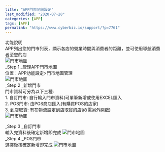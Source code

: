 ```yaml
---
title: "APP門市地圖設定"
last_modified: "2020-07-20"
categories: [APP]
tags: [APP]
permalink: "https://www.cyberbiz.io/support/?p=7761"
---
```


功能說明  
APP列出您的門市列表，顯示各店的營業時間與消費者的距離，並可使用導航消費者至您的店  
![門市地圖](https://www.cyberbiz.co/support/wp-content/uploads/2020/06/Screenshot_20200603-163822.png)  
_Step 1  _管理APP門市地圖  
位置：APP功能設定>門市地圖管理  
![門市地圖](https://www.cyberbiz.co/support/wp-content/uploads/2020/06/APP門市列表_Entrance-1.jpg)  
_Step 2  _新增門市  
門市資料可分為以下三種:  
1\. 自訂門市: 自行輸入門市資料(可單筆新增或使用EXCEL匯入  
2\. POS門市: 由POS商店匯入(有購買POS的店家)  
3\. 到店取貨: 有在物流設定到店取貨的店家(需另外開啟)  
![門市地圖](https://www.cyberbiz.co/support/wp-content/uploads/2020/06/APP門市列表_Main-1.jpg)  

_Step 3  _自訂門市  
輸入完資料後確定新增即完成 ![門市地圖](https://www.cyberbiz.co/support/wp-content/uploads/2020/06/APP_門市自訂.jpg)  
_Step 4  _POS門市  
選擇後按確定新增即完成 ![門市地圖](https://www.cyberbiz.co/support/wp-content/uploads/2020/06/APP_門市POS.jpg)  


